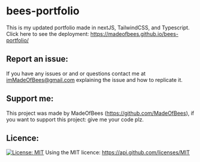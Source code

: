 # bees-portfolio

This is my updated portfolio made in nextJS, TailwindCSS, and Typescript.
Click here to see the deployment: https://madeofbees.github.io/bees-portfolio/

## Report an issue:

If you have any issues or and or questions contact me at imMadeOfBees@gmail.com explaining the issue and how to replicate it.

## Support me:

This project was made by MadeOfBees (https://github.com/MadeOfBees), if you want to support this project: give me your code plz.

## Licence:

[![License: MIT](https://img.shields.io/badge/License-MIT-yellow.svg)](https://opensource.org/licenses/MIT)
Using the MIT licence: https://api.github.com/licenses/MIT
